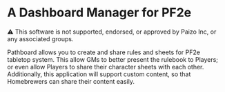 # A Dashboard Manager for PF2e

⚠ This software is not supported, endorsed, or approved by Paizo Inc, or any associated groups.

Pathboard allows you to create and share rules and sheets for PF2e tabletop system. This allow GMs to better present the rulebook to Players; or even allow Players to share their character sheets with each other. Additionally, this application will support custom content, so that Homebrewers can share their content easily.
